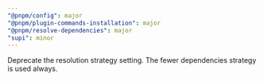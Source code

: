 ```yaml
---
"@pnpm/config": major
"@pnpm/plugin-commands-installation": major
"@pnpm/resolve-dependencies": major
"supi": minor
---
```


Deprecate the resolution strategy setting. The fewer dependencies strategy is used always.
